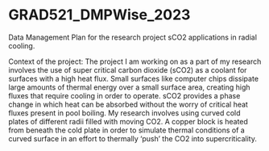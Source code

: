 # GRAD521_DMPWise_2023

Data Management Plan for the research project sCO2 applications in radial cooling.

Context of the project: 
The project I am working on as a part of my research involves the use of super critical carbon dioxide (sCO2) as a coolant for surfaces with a high heat flux. Small surfaces like computer chips dissipate large amounts of thermal energy over a small surface area, creating high fluxes that require cooling in order to operate. sCO2 provides a phase change in which heat can be absorbed without the worry of critical heat fluxes present in pool boiling. My research involves using curved cold plates of different radii filled with moving CO2. A copper block is heated from beneath the cold plate in order to simulate thermal conditions of a curved surface in an effort to thermally ‘push’ the CO2 into supercriticality.

